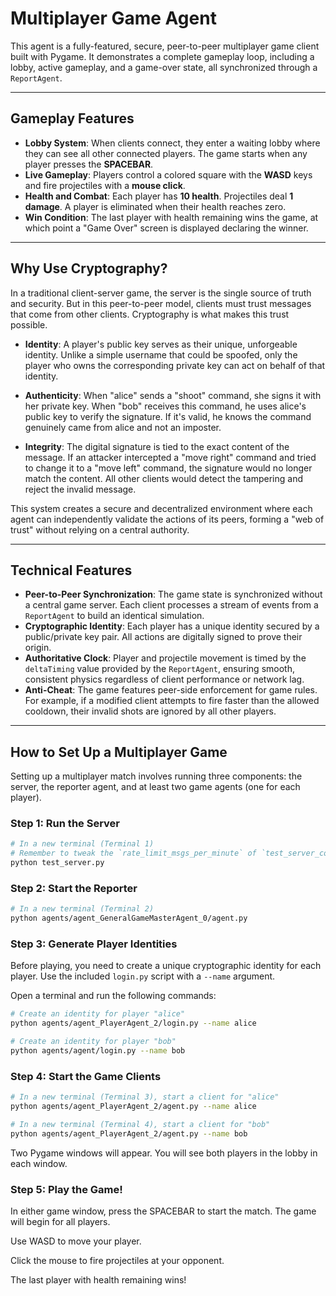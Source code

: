 # Multiplayer Game Agent

This agent is a fully-featured, secure, peer-to-peer multiplayer game client built with Pygame. It demonstrates a complete gameplay loop, including a lobby, active gameplay, and a game-over state, all synchronized through a `ReportAgent`.

---

## Gameplay Features

* **Lobby System**: When clients connect, they enter a waiting lobby where they can see all other connected players. The game starts when any player presses the **SPACEBAR**.
* **Live Gameplay**: Players control a colored square with the **WASD** keys and fire projectiles with a **mouse click**.
* **Health and Combat**: Each player has **10 health**. Projectiles deal **1 damage**. A player is eliminated when their health reaches zero.
* **Win Condition**: The last player with health remaining wins the game, at which point a "Game Over" screen is displayed declaring the winner.

---

## Why Use Cryptography?

In a traditional client-server game, the server is the single source of truth and security. But in this peer-to-peer model, clients must trust messages that come from other clients. Cryptography is what makes this trust possible.

* **Identity**: A player's public key serves as their unique, unforgeable identity. Unlike a simple username that could be spoofed, only the player who owns the corresponding private key can act on behalf of that identity.

* **Authenticity**: When "alice" sends a "shoot" command, she signs it with her private key. When "bob" receives this command, he uses alice's public key to verify the signature. If it's valid, he knows the command genuinely came from alice and not an imposter.

* **Integrity**: The digital signature is tied to the exact content of the message. If an attacker intercepted a "move right" command and tried to change it to a "move left" command, the signature would no longer match the content. All other clients would detect the tampering and reject the invalid message. 

This system creates a secure and decentralized environment where each agent can independently validate the actions of its peers, forming a "web of trust" without relying on a central authority.

---

## Technical Features

* **Peer-to-Peer Synchronization**: The game state is synchronized without a central game server. Each client processes a stream of events from a `ReportAgent` to build an identical simulation.
* **Cryptographic Identity**: Each player has a unique identity secured by a public/private key pair. All actions are digitally signed to prove their origin.
* **Authoritative Clock**: Player and projectile movement is timed by the `deltaTiming` value provided by the `ReportAgent`, ensuring smooth, consistent physics regardless of client performance or network lag.
* **Anti-Cheat**: The game features peer-side enforcement for game rules. For example, if a modified client attempts to fire faster than the allowed cooldown, their invalid shots are ignored by all other players.

---

## How to Set Up a Multiplayer Game

Setting up a multiplayer match involves running three components: the server, the reporter agent, and at least two game agents (one for each player).

### Step 1: Run the Server

```bash
# In a new terminal (Terminal 1)
# Remember to tweak the `rate_limit_msgs_per_minute` of `test_server_config.json` to 36000
python test_server.py
```

### Step 2: Start the Reporter

```bash
# In a new terminal (Terminal 2)
python agents/agent_GeneralGameMasterAgent_0/agent.py
```

### Step 3: Generate Player Identities

Before playing, you need to create a unique cryptographic identity for each player. Use the included `login.py` script with a `--name` argument.

Open a terminal and run the following commands:

```bash
# Create an identity for player "alice"
python agents/agent_PlayerAgent_2/login.py --name alice

# Create an identity for player "bob"
python agents/agent/login.py --name bob
```

### Step 4: Start the Game Clients

```bash
# In a new terminal (Terminal 3), start a client for "alice"
python agents/agent_PlayerAgent_2/agent.py --name alice

# In a new terminal (Terminal 4), start a client for "bob"
python agents/agent_PlayerAgent_2/agent.py --name bob
```

Two Pygame windows will appear. You will see both players in the lobby in each window.

### Step 5: Play the Game!

In either game window, press the SPACEBAR to start the match. The game will begin for all players.

Use WASD to move your player.

Click the mouse to fire projectiles at your opponent.

The last player with health remaining wins!